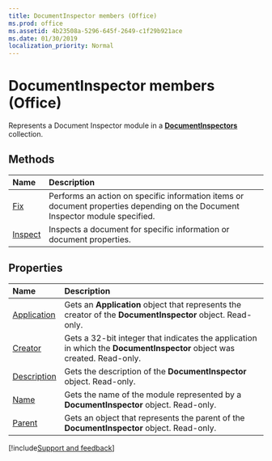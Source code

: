 ```yaml
---
title: DocumentInspector members (Office)
ms.prod: office
ms.assetid: 4b23508a-5296-645f-2649-c1f29b921ace
ms.date: 01/30/2019
localization_priority: Normal
---
```



# DocumentInspector members (Office)

Represents a Document Inspector module in a **[DocumentInspectors](../../Office.DocumentInspectors.md)** collection.


## Methods

|Name|Description|
|:-----|:-----|
|[Fix](../../Office.DocumentInspector.Fix.md)|Performs an action on specific information items or document properties depending on the Document Inspector module specified.|
|[Inspect](../../Office.DocumentInspector.Inspect.md)|Inspects a document for specific information or document properties.|


## Properties

|Name|Description|
|:-----|:-----|
|[Application](../../Office.DocumentInspector.Application.md)|Gets an **Application** object that represents the creator of the **DocumentInspector** object. Read-only.|
|[Creator](../../Office.DocumentInspector.Creator.md)|Gets a 32-bit integer that indicates the application in which the **DocumentInspector** object was created. Read-only.|
|[Description](../../Office.DocumentInspector.Description.md)|Gets the description of the **DocumentInspector** object. Read-only.|
|[Name](../../Office.DocumentInspector.Name.md)|Gets the name of the module represented by a **DocumentInspector** object. Read-only.|
|[Parent](../../Office.DocumentInspector.Parent.md)|Gets an object that represents the parent of the **DocumentInspector** object. Read-only.|

[!include[Support and feedback](~/includes/feedback-boilerplate.md)]